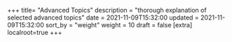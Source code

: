 +++
title= "Advanced Topics"
description = "thorough explanation of selected advanced topics"
date = 2021-11-09T15:32:00
updated = 2021-11-09T15:32:00
sort_by = "weight"
weight = 10
draft = false
[extra]
localroot=true
+++
